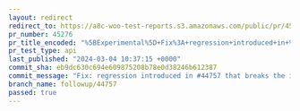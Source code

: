 ```yaml
---
layout: redirect
redirect_to: https://a8c-woo-test-reports.s3.amazonaws.com/public/pr/45276/api/index.html
pr_number: 45276
pr_title_encoded: "%5BExperimental%5D+Fix%3A+regression+introduced+in+%2344757+that+breaks+the+inspector+settings+of+the+new+attribute+filter+block"
pr_test_type: api
last_published: "2024-03-04 10:37:15 +0000"
commit_sha: eb9dc630c694e609875208b78e0d38246b612387
commit_message: "Fix: regression introduced in #44757 that breaks the inspector settin…"
branch_name: followup/44757
passed: true
---
```

